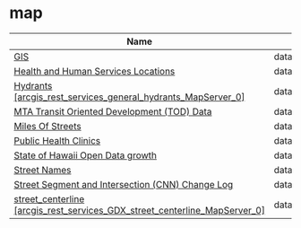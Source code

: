 # map

Name | Host | Published
---- | ---- | ---------
[GIS](../datasets/z5nu-zs2r.md) | data.kingcounty.gov | 2011&#x2011;04&#x2011;17
[Health and Human Services Locations](../datasets/6v78-dj3u.md) | data.austintexas.gov | 2015&#x2011;09&#x2011;11
[Hydrants [arcgis_rest_services_general_hydrants_MapServer_0]](../datasets/d7i2-mvrw.md) | data.montgomerycountymd.gov | 2014&#x2011;12&#x2011;30
[MTA Transit Oriented Development (TOD) Data](../datasets/cqt2-ypem.md) | data.maryland.gov | 2016&#x2011;02&#x2011;05
[Miles Of Streets](../datasets/5s76-j52p.md) | data.sfgov.org | 2015&#x2011;07&#x2011;17
[Public Health Clinics](../datasets/dnjy-kgwg.md) | data.kingcounty.gov | 2014&#x2011;01&#x2011;30
[State of Hawaii Open Data growth](../datasets/berr-farz.md) | data.hawaii.gov | 2013&#x2011;04&#x2011;19
[Street Names](../datasets/6d9h-4u5v.md) | data.sfgov.org | 2015&#x2011;07&#x2011;17
[Street Segment and Intersection (CNN) Change Log](../datasets/amiw-iisi.md) | data.sfgov.org | 2015&#x2011;07&#x2011;17
[street_centerline [arcgis_rest_services_GDX_street_centerline_MapServer_0]](../datasets/qtz9-vukc.md) | data.montgomerycountymd.gov | 2014&#x2011;12&#x2011;30

